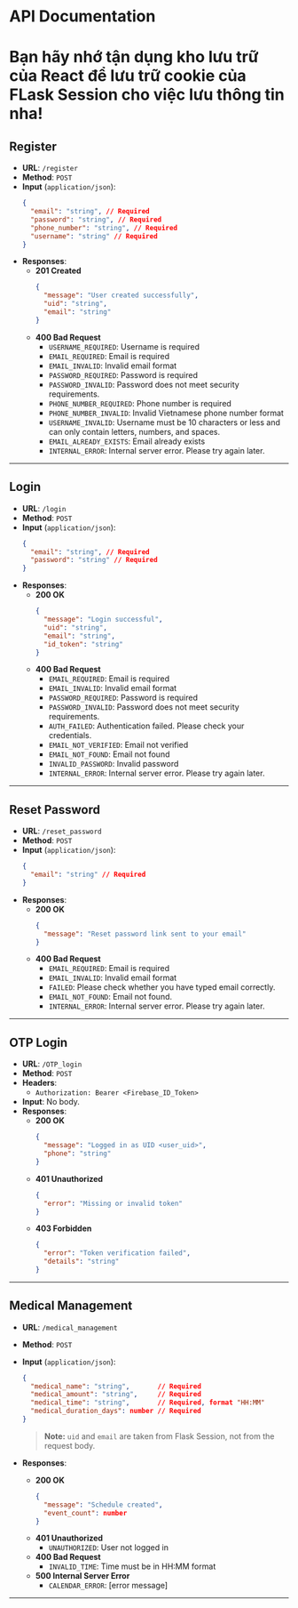 # API Documentation

# Bạn hãy nhớ tận dụng kho lưu trữ của React để lưu trữ cookie của FLask Session cho việc lưu thông tin nha!

## Register

- **URL**: `/register`
- **Method**: `POST`
- **Input** (`application/json`):
  ```json
  {
    "email": "string", // Required
    "password": "string", // Required
    "phone_number": "string", // Required
    "username": "string" // Required
  }
  ```
- **Responses**:
  - **201 Created**
    ```json
    {
      "message": "User created successfully",
      "uid": "string",
      "email": "string"
    }
    ```
  - **400 Bad Request**
    - `USERNAME_REQUIRED`: Username is required
    - `EMAIL_REQUIRED`: Email is required
    - `EMAIL_INVALID`: Invalid email format
    - `PASSWORD_REQUIRED`: Password is required
    - `PASSWORD_INVALID`: Password does not meet security requirements.
    - `PHONE_NUMBER_REQUIRED`: Phone number is required
    - `PHONE_NUMBER_INVALID`: Invalid Vietnamese phone number format
    - `USERNAME_INVALID`: Username must be 10 characters or less and can only contain letters, numbers, and spaces.
    - `EMAIL_ALREADY_EXISTS`: Email already exists
    - `INTERNAL_ERROR`: Internal server error. Please try again later.

---

## Login

- **URL**: `/login`
- **Method**: `POST`
- **Input** (`application/json`):
  ```json
  {
    "email": "string", // Required
    "password": "string" // Required
  }
  ```
- **Responses**:
  - **200 OK**
    ```json
    {
      "message": "Login successful",
      "uid": "string",
      "email": "string",
      "id_token": "string"
    }
    ```
  - **400 Bad Request**
    - `EMAIL_REQUIRED`: Email is required
    - `EMAIL_INVALID`: Invalid email format
    - `PASSWORD_REQUIRED`: Password is required
    - `PASSWORD_INVALID`: Password does not meet security requirements.
    - `AUTH_FAILED`: Authentication failed. Please check your credentials.
    - `EMAIL_NOT_VERIFIED`: Email not verified
    - `EMAIL_NOT_FOUND`: Email not found
    - `INVALID_PASSWORD`: Invalid password
    - `INTERNAL_ERROR`: Internal server error. Please try again later.

---

## Reset Password

- **URL**: `/reset_password`
- **Method**: `POST`
- **Input** (`application/json`):
  ```json
  {
    "email": "string" // Required
  }
  ```
- **Responses**:
  - **200 OK**
    ```json
    {
      "message": "Reset password link sent to your email"
    }
    ```
  - **400 Bad Request**
    - `EMAIL_REQUIRED`: Email is required
    - `EMAIL_INVALID`: Invalid email format
    - `FAILED`: Please check whether you have typed email correctly.
    - `EMAIL_NOT_FOUND`: Email not found.
    - `INTERNAL_ERROR`: Internal server error. Please try again later.

---

## OTP Login

- **URL**: `/OTP_login`
- **Method**: `POST`
- **Headers**:
  - `Authorization: Bearer <Firebase_ID_Token>`
- **Input**: No body.
- **Responses**:
  - **200 OK**
    ```json
    {
      "message": "Logged in as UID <user_uid>",
      "phone": "string"
    }
    ```
  - **401 Unauthorized**
    ```json
    {
      "error": "Missing or invalid token"
    }
    ```
  - **403 Forbidden**
    ```json
    {
      "error": "Token verification failed",
      "details": "string"
    }
    ```

---

## Medical Management

- **URL**: `/medical_management`
- **Method**: `POST`
- **Input** (`application/json`):

  ```json
  {
    "medical_name": "string",       // Required
    "medical_amount": "string",     // Required
    "medical_time": "string",       // Required, format "HH:MM"
    "medical_duration_days": number // Required
  }
  ```

  > **Note:** `uid` and `email` are taken from Flask Session, not from the request body.

- **Responses**:
  - **200 OK**
    ```json
    {
      "message": "Schedule created",
      "event_count": number
    }
    ```
  - **401 Unauthorized**
    - `UNAUTHORIZED`: User not logged in
  - **400 Bad Request**
    - `INVALID_TIME`: Time must be in HH:MM format
  - **500 Internal Server Error**
    - `CALENDAR_ERROR`: [error message]

---
